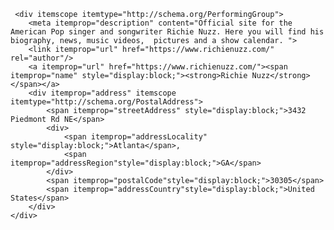 <!-- Add this code to Organization page: -->
     <div itemscope itemtype="http://schema.org/PerformingGroup">
     	<meta itemprop="description" content="Official site for the American Pop singer and songwriter Richie Nuzz. Here you will find his biography, news, music videos,  pictures and a show calendar. ">
        <link itemprop="url" href="https://www.richienuzz.com/" rel="author"/>
        <a itemprop="url" href="https://www.richienuzz.com/"><span itemprop="name" style="display:block;"><strong>Richie Nuzz</strong></span></a>
        <div itemprop="address" itemscope itemtype="http://schema.org/PostalAddress">
			<span itemprop="streetAddress" style="display:block;">3432 Piedmont Rd NE</span>
			<div>
				<span itemprop="addressLocality" style="display:block;">Atlanta</span>,
				<span itemprop="addressRegion"style="display:block;">GA</span>
			</div>
			<span itemprop="postalCode"style="display:block;">30305</span>
			<span itemprop="addressCountry"style="display:block;">United States</span>
		</div>
	</div>
